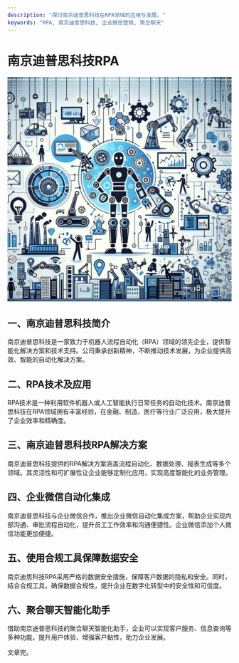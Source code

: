```yaml
---
description: "探讨南京迪普思科技在RPA领域的应用与发展。"
keywords: "RPA, 南京迪普思科技, 企业微信营销, 聚合聊天"
---
```

# 南京迪普思科技RPA

![](51_20240721_8_1_1721566800_1.jpg)

## 一、南京迪普思科技简介

南京迪普思科技是一家致力于机器人流程自动化（RPA）领域的领先企业，提供智能化解决方案和技术支持。公司秉承创新精神，不断推动技术发展，为企业提供高效、智能的自动化解决方案。

## 二、RPA技术及应用

RPA技术是一种利用软件机器人或人工智能执行日常任务的自动化技术。南京迪普思科技在RPA领域拥有丰富经验，在金融、制造、医疗等行业广泛应用，极大提升了企业效率和精确度。

## 三、南京迪普思科技RPA解决方案

南京迪普思科技提供的RPA解决方案涵盖流程自动化、数据处理、报表生成等多个领域。其灵活性和可扩展性让企业能够定制化应用，实现高度智能化的业务管理。

## 四、企业微信自动化集成

南京迪普思科技与企业微信合作，推出企业微信自动化集成方案，帮助企业实现内部沟通、审批流程自动化，提升员工工作效率和沟通便捷性。企业微信添加个人微信功能更加便捷。

## 五、使用合规工具保障数据安全

南京迪思科技RPA采用严格的数据安全措施，保障客户数据的隐私和安全。同时，结合合规工具，确保数据合规性，提升企业在数字化转型中的安全性和可信度。

## 六、聚合聊天智能化助手

借助南京迪普思科技的聚合聊天智能化助手，企业可以实现客户服务、信息查询等多种功能，提升用户体验，增强客户黏性，助力企业发展。

文章完。
